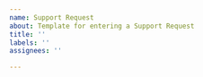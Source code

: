 ```yaml
---
name: Support Request
about: Template for entering a Support Request
title: ''
labels: ''
assignees: ''

---
```



